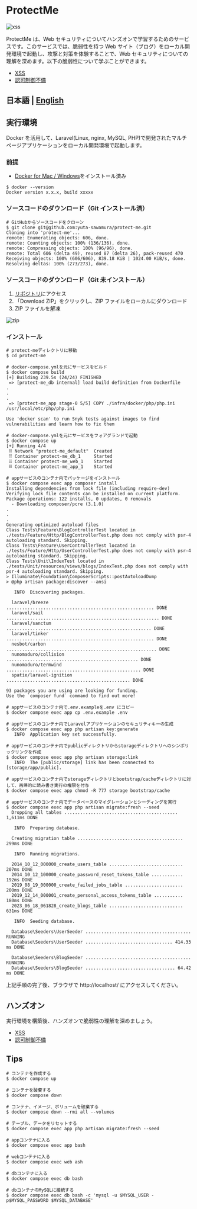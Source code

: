 # ProtectMe

![xss](./docs/img/blog.png)

ProtectMe は、Web セキュリティについてハンズオンで学習するためのサービスです。このサービスでは、脆弱性を持つ Web サイト（ブログ）をローカル開発環境で起動し、攻撃と対策を体験することで、Web セキュリティについての理解を深めます。以下の脆弱性について学ぶことができます。

-   [XSS](./docs/ja/XSS.md)
-   [認可制御不備](./docs/ja/INSUFFICIENT_AUTHORIZATION_CHECK.md)

## 日本語 | [English](./docs/en/README.md)

## 実行環境

Docker を活用して、Laravel(Linux, nginx, MySQL, PHP)で開発されたマルチページアプリケーションをローカル開発環境で起動します。

### 前提

-   [Docker for Mac / Windows](https://www.docker.com/products/docker-desktop/)をインストール済み

```console
$ docker --version
Docker version x.x.x, build xxxxx
```

### ソースコードのダウンロード（Git インストール済）

```console
# GitHubからソースコードをクローン
$ git clone git@github.com:yuta-sawamura/protect-me.git
Cloning into 'protect-me'...
remote: Enumerating objects: 606, done.
remote: Counting objects: 100% (136/136), done.
remote: Compressing objects: 100% (96/96), done.
remote: Total 606 (delta 49), reused 87 (delta 26), pack-reused 470
Receiving objects: 100% (606/606), 839.18 KiB | 1024.00 KiB/s, done.
Resolving deltas: 100% (273/273), done.
```

### ソースコードのダウンロード（Git 未インストール）

1. [リポジトリ](https://github.com/yuta-sawamura/protect-me)にアクセス
2. 「Download ZIP」をクリックし、ZIP ファイルをローカルにダウンロード
3. ZIP ファイルを解凍

![zip](./docs/img/zip.png)

### インストール

```console
# protect-meディレクトリに移動
$ cd protect-me

# docker-compose.ymlを元にサービスをビルド
$ docker compose build
[+] Building 239.5s (24/24) FINISHED
 => [protect-me_db internal] load build definition from Dockerfile
.
.
.
 => [protect-me_app stage-0 5/5] COPY ./infra/docker/php/php.ini /usr/local/etc/php/php.ini

Use 'docker scan' to run Snyk tests against images to find vulnerabilities and learn how to fix them

# docker-compose.ymlを元にサービスをフォアグランドで起動
$ docker compose up
[+] Running 4/4
 ⠿ Network "protect-me_default"  Created
 ⠿ Container protect-me_db_1     Started
 ⠿ Container protect-me_web_1    Started
 ⠿ Container protect-me_app_1    Started

# appサービスのコンテナ内でパッケージをインストール
$ docker compose exec app composer install
Installing dependencies from lock file (including require-dev)
Verifying lock file contents can be installed on current platform.
Package operations: 122 installs, 0 updates, 0 removals
  - Downloading composer/pcre (3.1.0)
.
.
.
Generating optimized autoload files
Class Tests\Feature\BlogControllerTest located in ./tests/Feature/Http/BlogControllerTest.php does not comply with psr-4 autoloading standard. Skipping.
Class Tests\Feature\UserControllerTest located in ./tests/Feature/Http/UserControllerTest.php does not comply with psr-4 autoloading standard. Skipping.
Class Tests\Unit\IndexTest located in ./tests/Unit/resources/views/blogs/IndexTest.php does not comply with psr-4 autoloading standard. Skipping.
> Illuminate\Foundation\ComposerScripts::postAutoloadDump
> @php artisan package:discover --ansi

   INFO  Discovering packages.

  laravel/breeze ........................................................ DONE
  laravel/sail .......................................................... DONE
  laravel/sanctum ....................................................... DONE
  laravel/tinker ........................................................ DONE
  nesbot/carbon ......................................................... DONE
  nunomaduro/collision .................................................. DONE
  nunomaduro/termwind ................................................... DONE
  spatie/laravel-ignition ............................................... DONE

93 packages you are using are looking for funding.
Use the `composer fund` command to find out more!

# appサービスのコンテナ内で.env.exampleを.env にコピー
$ docker compose exec app cp .env.example .env

# appサービスのコンテナ内でLaravelアプリケーションのセキュリティキーの生成
$ docker compose exec app php artisan key:generate
   INFO  Application key set successfully.

# appサービスのコンテナ内でpublicディレクトリからstorageディレクトリへのシンボリックリンクを作成
$ docker compose exec app php artisan storage:link
   INFO  The [public/storage] link has been connected to [storage/app/public].

# appサービスのコンテナ内でstorageディレクトリとbootstrap/cacheディレクトリに対して、再帰的に読み書き実行の権限を付与
$ docker compose exec app chmod -R 777 storage bootstrap/cache

# appサービスのコンテナ内でデータベースのマイグレーションとシーディングを実行
$ docker compose exec app php artisan migrate:fresh --seed
  Dropping all tables ........................................... 1,611ms DONE

   INFO  Preparing database.

  Creating migration table ........................................ 299ms DONE

   INFO  Running migrations.

  2014_10_12_000000_create_users_table ............................ 207ms DONE
  2014_10_12_100000_create_password_reset_tokens_table ............ 192ms DONE
  2019_08_19_000000_create_failed_jobs_table ...................... 200ms DONE
  2019_12_14_000001_create_personal_access_tokens_table ........... 180ms DONE
  2023_06_18_061828_create_blogs_table ............................ 631ms DONE

   INFO  Seeding database.

  Database\Seeders\UserSeeder ........................................ RUNNING
  Database\Seeders\UserSeeder ................................. 414.33 ms DONE

  Database\Seeders\BlogSeeder ........................................ RUNNING
  Database\Seeders\BlogSeeder .................................. 64.42 ms DONE
```

上記手順の完了後、ブラウザで http://localhost/ にアクセスしてください。

## ハンズオン

実行環境を構築後、ハンズオンで脆弱性の理解を深めましょう。

-   [XSS](./docs/ja/XSS.md)
-   [認可制御不備](./docs/ja/INSUFFICIENT_AUTHORIZATION_CHECK.md)

## Tips

```console
# コンテナを作成する
$ docker compose up

# コンテナを破棄する
$ docker compose down

# コンテナ、イメージ、ボリュームを破棄する
$ docker compose down --rmi all --volumes

# テーブル、データをリセットする
$ docker compose exec app php artisan migrate:fresh --seed

# appコンテナに入る
$ docker compose exec app bash

# webコンテナに入る
$ docker compose exec web ash

# dbコンテナに入る
$ docker compose exec db bash

# dbコンテナのMySQLに接続する
$ docker compose exec db bash -c 'mysql -u $MYSQL_USER -p$MYSQL_PASSWORD $MYSQL_DATABASE'
```
